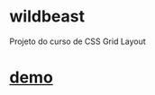 # wildbeast
Projeto do curso de CSS Grid Layout

# [demo](https://johnsalgado.github.io/wildbeast/)
